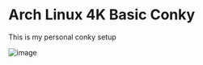 # **Arch Linux 4K Basic Conky**

This is my personal conky setup

![image](conky-screenshot.png "Conky Setup")

